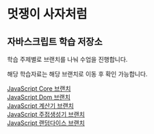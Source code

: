 # 멋쟁이 사자처럼
## 자바스크립트 학습 저장소

학습 주제별로 브랜치를 나눠 수업을 진행합니다.

해당 학습자료는 해당 브랜치로 이동 후 확인 가능합니다.


[JavaScript Core 브랜치](https://github.com/qorbaxk/core-javascript/tree/01.core)  
[JavaScript Dom 브랜치](https://github.com/qorbaxk/core-javascript/tree/02.dom)  
[JavaScript 계산기 브랜치](https://github.com/qorbaxk/core-javascript/tree/03.calculator)  
[JavaScript 주접생성기 브랜치](https://github.com/qorbaxk/core-javascript/tree/04.jujeob)  
[JavaScript 랜덤다이스 브랜치](https://github.com/qorbaxk/core-javascript/tree/05.randomDice)  